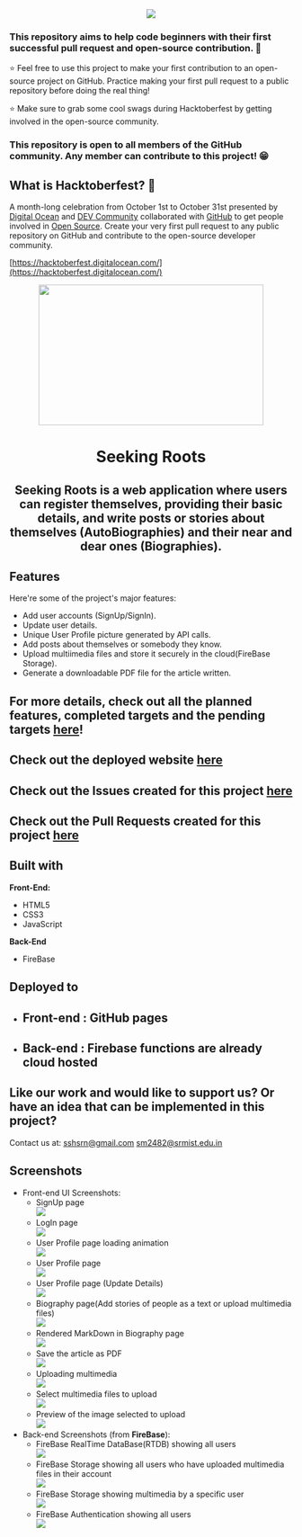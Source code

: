 <div align="center">
    <img src="https://user-images.githubusercontent.com/70385488/192114009-0830321a-d227-4a4d-8411-6c03b54d7ce6.png" />
</div>

### This repository aims to help code beginners with their first successful pull request and open-source contribution. :partying_face:

:star: Feel free to use this project to make your first contribution to an open-source project on GitHub. Practice making your first pull request to a public repository before doing the real thing!

:star: Make sure to grab some cool swags during Hacktoberfest by getting involved in the open-source community.

### This repository is open to all members of the GitHub community. Any member can contribute to this project! :grin:

## What is Hacktoberfest? :thinking:
A month-long celebration from October 1st to October 31st presented by [Digital Ocean](https://hacktoberfest.digitalocean.com/) and [DEV Community](https://dev.to/) collaborated with [GitHub](https://github.com/blog/2433-celebrate-open-source-this-october-with-hacktoberfest) to get people involved in [Open Source](https://github.com/open-source). Create your very first pull request to any public repository on GitHub and contribute to the open-source developer community.

[https://hacktoberfest.digitalocean.com/](https://hacktoberfest.digitalocean.com/)


<div align="center">
    <img src="assets/readme-assets/logo.png" width="400" height="250" />
</div>

<h1 align="center">Seeking Roots</h1>

<h2  align="center" id="description"><strong>Seeking Roots</strong> is a web application where users can register themselves, providing their basic details, and write posts or stories about themselves (AutoBiographies) and their near and dear ones (Biographies).</h2>

<h2>Features</h2>

Here're some of the project's major features:

*   Add user accounts (SignUp/SignIn).
*   Update user details.
*   Unique User Profile picture generated by API calls.
*   Add posts about themselves or somebody they know.
*   Upload multiimedia files and store it securely in the cloud(FireBase Storage).
*   Generate a downloadable PDF file for the article written.

## For more details, check out all the planned features, completed targets and the pending targets [here](https://github.com/users/SSHSRN/projects/2/views/1)!
## Check out the deployed website [here](https://sshsrn.github.io/DevJams-2022__Seeking-Roots)
## Check out the Issues created for this project [here](https://github.com/SSHSRN/DevJams-2022__Seeking-Roots/issues)
## Check out the Pull Requests created for this project [here](https://github.com/SSHSRN/DevJams-2022__Seeking-Roots/pulls?q=is%3Apr+is%3Aclosed)


<h2>Built with</h2>

**Front-End:** 
* HTML5
* CSS3
* JavaScript

**Back-End**
* FireBase

## Deployed to

- <h2>Front-end : GitHub pages </h2>

- <h2>Back-end : Firebase functions are already cloud hosted </h2>

<h2>Like our work and would like to support us? Or have an idea that can be implemented in this project?</h2>

Contact us at: sshsrn@gmail.com sm2482@srmist.edu.in

## Screenshots

* Front-end UI Screenshots:
    * SignUp page <br> ![](assets/readme-assets/1.png)
    * LogIn page <br> ![](assets/readme-assets/2.png)
    * User Profile page loading animation <br> ![](assets/readme-assets/3.png)
    * User Profile page <br> ![](assets/readme-assets/4.png)
    * User Profile page (Update Details) <br> ![](assets/readme-assets/5.png)
    * Biography page(Add stories of people as a text or upload multimedia files) <br> ![](assets/readme-assets/6.png)
    * Rendered MarkDown in Biography page <br> ![](assets/readme-assets/7.png)
    * Save the article as PDF <br> ![](assets/readme-assets/8.png)
    * Uploading multimedia <br> ![](assets/readme-assets/9.png)
    * Select multimedia files to upload <br> ![](assets/readme-assets/10.png)
    * Preview of the image selected to upload <br> ![](assets/readme-assets/11.png)
* Back-end Screenshots (from **FireBase**):
    * FireBase RealTime DataBase(RTDB) showing all users <br> ![](assets/readme-assets/12.png)
    * FireBase Storage showing all users who have uploaded multimedia files in their account <br> ![](assets/readme-assets/13.png)
    * FireBase Storage showing multimedia by a specific user <br> ![](assets/readme-assets/14.png)
    * FireBase Authentication showing all users <br> ![](assets/readme-assets/15.png)
